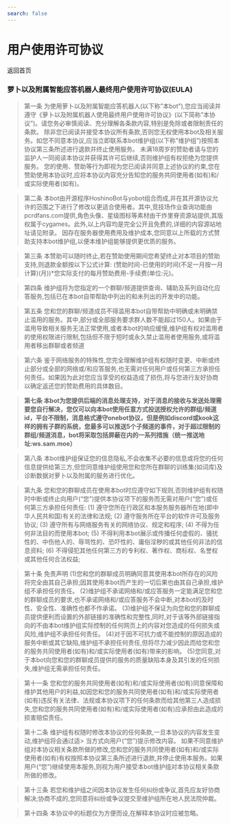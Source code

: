 ```yaml
---
search: false
---
```


# 用户使用许可协议

<a-button type="primary" href="../">返回首页</a-button>

### 萝卜以及附属智能应答机器人最终用户使用许可协议(EULA)

> 第一条 为使用萝卜以及附属智能应答机器人(以下称”本bot”),您应当阅读并遵守《萝卜以及附属机器人使用最终用户使用许可协议》(以下简称”本协议”)。请您务必审慎阅读、充分理解各条款内容,特别是免除或者限制责任的条款。 除非您已阅读并接受本协议所有条款,否则您无权使用本bot及相关服务。如您不同意本协议,应当立即联系本bot维护组(以下称”维护组”)按照本协议第三条所述进行退款并终止使用服务。 未满18周岁的赞助者请与您的监护人一同阅读本协议并获得其许可后继续,否则维护组有权拒绝为您提供服务。 您的使用、赞助等行为即视为您已阅读并同意上述协议的约束,您在赞助使用本协议时,应将本协议内容充分告知您的服务共同使用者(如有)和/或实际使用者(如有)。

> 第二条 本bot由开源程序HoshinoBot与yobot组合而成,并在其开源协议允许的范围之下进行了修改以更适合使用者。其中,竞技场作业查询功能由pcrdfans.com提供,角色头像、星级图标等素材由干炸里脊资源站提供,其版权属于cygames。此外,以上内容均是完全公开且免费的,详细的内容源站地址请见附录。 因存在服务器使用费用及维护成本,您同意以上所载的方式赞助支持本bot维护组,以便本维护组能够提供更优质的服务。

> 第三条 本赞助可以随时终止,若在赞助使用期间您希望终止对本项目的赞助支持,则退款金额按以下公式计算: (赞助时间-已使用的时间(不足一月按一月计算)(月))*您实际支付的每月赞助费用-手续费(单位:元)。

> 第四条 维护组将为您指定的一个群聊/频道提供查询、辅助及系列自动化应答服务,包括已在本bot自带帮助中列出的和未列出的开发中的功能。

> 第五条 您和您的群聊/频道成员不得滥用本bot自带帮助中明确或未明确禁止滥用的服务。其中,部分或全部服务要求群人数不能超过150人。如果由于滥用导致相关服务无法正常使用,或者本bot的响应缓慢,维护组有权对滥用者的使用权限进行限制,包括但不限于短时或永久禁止滥用者使用服务,或将滥用者移出群聊或者频道

> 第六条 鉴于网络服务的特殊性,您完全理解维护组有权随时变更、中断或终止部分或全部的网络或/和应答服务,也无需对任何用户或任何第三方承担任何责任。如果因为此对您应当享受的权益造成了损伤,将与您进行友好协商以确定返还您的赞助费用的具体数目。

> **第七条 本bot为您提供后端的消息处理支持，对于消息的接收与发送处理需要您自行解决，您仅可以向本bot使用任意方式投送授权允许的群组/频道id，平台不限制，消息格式遵守onebot协议，但是例如discord或kook这样的拥有子群的系统，您最多可以推送5个子频道的事件，对于超过限制的群组/频道消息，bot将采取包括屏蔽在内的一系列措施（统一推送地址:ws.sam.moe）**

> 第八条 本bot维护组保证您的信息隐私,不会收集不必要的信息或将您的任何信息提供给第三方,但您同意维护组使用您和您所在群聊的训练集(如词库)及诊断数据对萝卜以及附属的服务进行优化。

> 第九条 您和您的群聊成员在使用本bot时应遵守如下规则,否则维护组有权随时中断或终止向用户(“您”)提供本协议项下的服务而无需对用户(“您”)或任何第三方承担任何责任: (1) 遵守您所在行政区和本服务服务器所在地(即中华人民共和国)有关的法律和法规; (2) 遵守服务所在平台的软件许可及服务协议; (3) 遵守所有与网络服务有关的网络协议、规定和程序; (4) 不得为任何非法目的而使用本bot; (5) 不得利用本bot展示或传播任何虚假的、骚扰性的、中伤他人的、辱骂性的、恐吓性的、庸俗淫秽的或其他任何非法的信息资料; (6) 不得侵犯其他任何第三方的专利权、著作权、商标权、名誉权或其他任何合法权益;

> 第十条 免责声明 (1)您和您的群聊成员明确同意其使用本bot所存在的风险将完全由其自己承担;因其使用本bot而产生的一切后果也由其自己承担,维护组不承担任何责任。 (2)维护组不承诺网络和/或应答服务一定能满足您和您的群聊成员的要求,也不承诺网络和/或应答服务不会中断,对本bot的及时性、安全性、准确性也都不作承诺。 (3)维护组不保证为向您和您的群聊成员提供便利而设置的外部链接的准确性和完整性,同时,对于该等外部链接指向的不由本bot维护组实际控制的任何网页上的内容对您造成的任何损失或风险,维护组不承担任何责任。 (4)对于因不可抗力或不能控制的原因造成的服务中断或其它缺陷,维护组不承担任何责任,但将尽力减少因此而给您和您的服务共同使用者(如有)和/或实际使用者(如有)带来的影响。 (5)您同意,对于本bot向您和您的群聊成员提供的服务的质量缺陷本身及其引发的任何损失,维护组无需承担任何责任。

> 第十一条 您和您的服务共同使用者(如有)和/或实际使用者(如有)同意保障和维护其他用户的利益,如因您和您的服务共同使用者(如有)和/或实际使用者(如有)违反有关法律、法规或本协议项下的任何条款而给其他第三人造成损失,您和您的服务共同使用者(如有)和/或实际使用者(如有)应承担由此造成的损害赔偿责任。

> 第十二条 维护组有权随时修改本协议的任何条款,一旦本协议的内容发生变动,维护组将会通过适> 当方式向用户(“您”)提示修改内容。 如果不同意维护组对本协议相关条款所做的修改,您和您的服务共同使用者(如有)和/或实际使用者(如有)有权按照本协议第三条所述进行退款,并停止使用本服务。如果用户(“您”)继续使用本服务,则视为用户接受本bot维护组对本协议相关条款所做的修改。

> 第十三条 若您和维护组之间因本协议发生任何纠纷或争议,首先应友好协商解决;协商不成的,您同意将纠纷或争议提交至维护组所在地人民法院仲裁。

> 第十四条 本协议中的标题仅为方便而设,在解释本协议时应被忽略。
